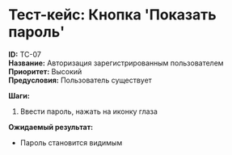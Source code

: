 # Тест-кейс: Кнопка 'Показать пароль'
**ID:** TC-07                                                                                    
**Название:** Авторизация зарегистрированным пользователем  
**Приоритет:** Высокий                                      
**Предусловия:** Пользователь существует

**Шаги:**
1. Ввести пароль, нажать на иконку глаза

**Ожидаемый результат:**
- Пароль становится видимым
